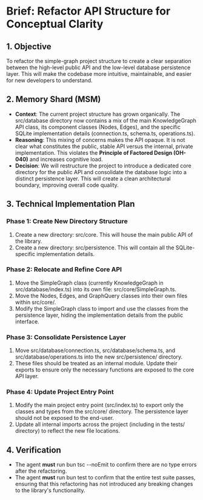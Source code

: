 # **Brief: Refactor API Structure for Conceptual Clarity**

## **1\. Objective**

To refactor the simple-graph project structure to create a clear separation between the high-level public API and the low-level database persistence layer. This will make the codebase more intuitive, maintainable, and easier for new developers to understand.

## **2\. Memory Shard (MSM)**

* **Context**: The current project structure has grown organically. The src/database directory now contains a mix of the main KnowledgeGraph API class, its component classes (Nodes, Edges), and the specific SQLite implementation details (connection.ts, schema.ts, operations.ts).  
* **Reasoning**: This mixing of concerns makes the API opaque. It is not clear what constitutes the public, stable API versus the internal, private implementation. This violates the **Principle of Factored Design (OH-040)** and increases cognitive load.  
* **Decision**: We will restructure the project to introduce a dedicated core directory for the public API and consolidate the database logic into a distinct persistence layer. This will create a clean architectural boundary, improving overall code quality.

## **3\. Technical Implementation Plan**

### **Phase 1: Create New Directory Structure**

1. Create a new directory: src/core. This will house the main public API of the library.  
2. Create a new directory: src/persistence. This will contain all the SQLite-specific implementation details.

### **Phase 2: Relocate and Refine Core API**

1. Move the SimpleGraph class (currently KnowledgeGraph in src/database/index.ts) into its own file: src/core/SimpleGraph.ts.  
2. Move the Nodes, Edges, and GraphQuery classes into their own files within src/core/.  
3. Modify the SimpleGraph class to import and use the classes from the persistence layer, hiding the implementation details from the public interface.

### **Phase 3: Consolidate Persistence Layer**

1. Move src/database/connection.ts, src/database/schema.ts, and src/database/operations.ts into the new src/persistence/ directory.  
2. These files should be treated as an internal module. Update their exports to ensure only the necessary functions are exposed to the core API layer.

### **Phase 4: Update Project Entry Point**

1. Modify the main project entry point (src/index.ts) to export only the classes and types from the src/core/ directory. The persistence layer should not be exposed to the end-user.  
2. Update all internal imports across the project (including in the tests/ directory) to reflect the new file locations.

## **4\. Verification**

* The agent **must** run bun tsc \--noEmit to confirm there are no type errors after the refactoring.  
* The agent **must** run bun test to confirm that the entire test suite passes, ensuring that this refactoring has not introduced any breaking changes to the library's functionality.